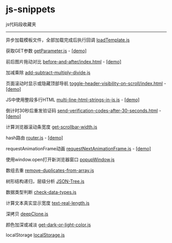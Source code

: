 # js-snippets
js代码段收藏夹

***

异步加载模板文件，全部加载完成后执行回调 [loadTemplate.js](https://github.com/YopheeHsin/js-snippets/blob/master/loadTemplate.js)

获取GET参数 [getParameter.js](https://github.com/YopheeHsin/js-snippets/blob/master/getParameter.js) - [[demo]](http://yopheehsin.github.io/demo/js-snippets/getParameter.html?id=1&name=Steve%20Jobs)

前后图片拖动对比 [before-and-after/index.html](https://github.com/YopheeHsin/js-snippets/blob/master/before-and-after/index.html) - [[demo]](http://yopheehsin.github.io/demo/js-snippets/before-and-after/index.html)

加减乘除 [add-subtract-multiply-divide.js](https://github.com/YopheeHsin/js-snippets/blob/master/add-subtract-multiply-divide.js)

页面滚动时显示或隐藏顶部导航 [toggle-header-visibility-on-scroll/index.html](https://github.com/YopheeHsin/js-snippets/blob/master/toggle-header-visibility-on-scroll/index.html) - [[demo]](http://yopheehsin.github.io/demo/js-snippets/toggle-header-visibility-on-scroll/index.html)

JS中使用整段多行HTML [multi-line-html-strings-in-js.js](https://github.com/YopheeHsin/js-snippets/blob/master/multi-line-html-strings-in-js.js) - [[demo]](http://yopheehsin.github.io/demo/js-snippets/multi-line-html-strings-in-js.html)

倒计时30秒后重发验证码 [send-verification-codes-after-30-seconds.html](https://github.com/YopheeHsin/js-snippets/blob/master/send-verification-codes-after-30-seconds.html) - [[demo]](http://htmlpreview.github.io/?https://github.com/YopheeHsin/js-snippets/blob/master/send-verification-codes-after-30-seconds.html)

计算浏览器滚动条宽度 [get-scrollbar-width.js](https://github.com/YopheeHsin/js-snippets/blob/master/get-scrollbar-width.js)

hash路由 [router.js](https://github.com/YopheeHsin/js-snippets/blob/master/router/router.js) - [[demo]](http://yopheehsin.github.io/demo/js-snippets/router/#!index)

requestAnimationFrame动画 [requestNextAnimationFrame.js](https://github.com/YopheeHsin/js-snippets/blob/master/requestAnimationFrame/requestNextAnimationFrame.js) - [[demo]](http://yopheehsin.github.io/demo/js-snippets/requestAnimationFrame/index.html)

使用window.open打开新浏览器窗口 [popupWindow.js](https://github.com/YopheeHsin/js-snippets/blob/master/popupWindow.js)

数组去重 [remove-duplicates-from-array.js](https://github.com/YopheeHsin/js-snippets/blob/master/remove-duplicates-from-array.js)

树形结构递归，层级分析 [JSON-Tree.js](https://github.com/YopheeHsin/js-snippets/blob/master/JSON-Tree.js)

数据类型判断 [check-data-types.js](https://github.com/YopheeHsin/js-snippets/blob/master/check-data-types.js)

计算文本真实显示宽度 [text-real-length.js](https://github.com/YopheeHsin/js-snippets/blob/master/text-real-length.js)

深拷贝 [deepClone.js](https://github.com/YopheeHsin/js-snippets/blob/master/deepClone.js)

颜色加深或减淡 [get-dark-or-light-color.js](https://github.com/YopheeHsin/js-snippets/blob/master/get-dark-or-light-color.js)

localStorage [localStorage.js](https://github.com/YopheeHsin/js-snippets/blob/master/localStorage.js)


